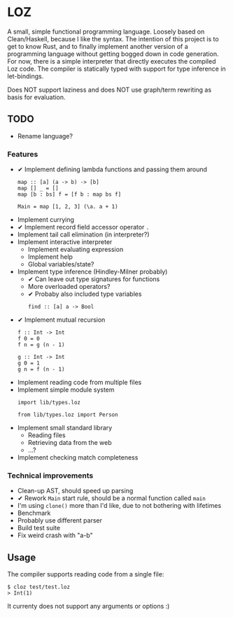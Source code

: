 # LOZ

A small, simple functional programming language. Loosely based on Clean/Haskell, because I like the syntax. 
The intention of this project is to get to know Rust, and to finally implement another version of a programming language without getting bogged down in code generation.
For now, there is a simple interpreter that directly executes the compiled Loz code.
The compiler is statically typed with support for type inference in let-bindings.

Does NOT support laziness and does NOT use graph/term rewriting as basis for evaluation. 

## TODO

* Rename language?

### Features
* ✔ Implement defining lambda functions and passing them around
    ```
    map :: [a] (a -> b) -> [b]
    map [] _ = []
    map [b : bs] f = [f b : map bs f]
  
    Main = map [1, 2, 3] (\a. a + 1)
  ```
* Implement currying
* ✔ Implement record field accessor operator ```.```
* Implement tail call elimination (in interpreter?)
* Implement interactive interpreter
    * Implement evaluating expression
    * Implement help
    * Global variables/state?
* Implement type inference (Hindley-Milner probably)
    * ✔ Can leave out type signatures for functions
    * More overloaded operators?
    * ✔ Probaby also included type variables
        ```shell script
        find :: [a] a -> Bool
        ```
* ✔ Implement mutual recursion
    ```
    f :: Int -> Int
    f 0 = 0
    f n = g (n - 1)
  
    g :: Int -> Int
    g 0 = 1
    g n = f (n - 1)
    ```
* Implement reading code from multiple files
* Implement simple module system
    ```
    import lib/types.loz
  
    from lib/types.loz import Person
    ```
* Implement small standard library
    * Reading files
    * Retrieving data from the web
    * ...?
* Implement checking match completeness

### Technical improvements
* Clean-up AST, should speed up parsing
* ✔ Rework ```Main``` start rule, should be a normal function called ```main```
* I'm using ```clone()``` more than I'd like, due to not bothering with lifetimes
* Benchmark
* Probably use different parser
* Build test suite 
* Fix weird crash with "a-b"


## Usage
The compiler supports reading code from a single file:
```shell script
$ cloz test/test.loz
> Int(1)
```

It currenty does not support any arguments or options :)